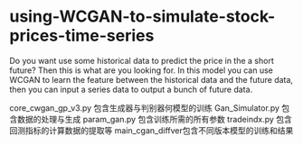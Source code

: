 # using-WCGAN-to-simulate-stock-prices-time-series
Do you want use some historical data to predict the price in the a short future? Then this is what are you looking for. In this model you can use WCGAN to learn the feature between the historical data and the future data, then you can input a series data to output a bunch of future data.


core_cwgan_gp_v3.py 包含生成器与判别器何模型的训练
Gan_Simulator.py 包含数据的处理与生成
param_gan.py 包含训练所需的所有参数
tradeindx.py 包含回测指标的计算数据的提取等
main_cgan_diffver包含不同版本模型的训练和结果
